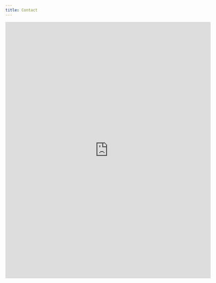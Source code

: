 ```yaml
---
title: Contact
---
```


<head>
  <title>Contact Coinstr</title>
  <meta charSet="utf-8" />
  <meta property="og:image" content="https://coinstr.app/coinstr.png" />
  <meta property="twitter:image" content="https://coinstr.app/coinstr.png" />
  <meta property="twitter:description" content="Contact Coinstr" />
  <meta property="og:description" content="Contact Coinstr" />
  <meta property="og:title" content="Contact Coinstr" />
  <meta property="og:url" content="https://coinstr.app/contact" />
</head> 

<iframe src="https://docs.google.com/forms/d/e/1FAIpQLSdnOLoe2MJfFflinCsboPOKmpTy4zaWRdpPrDoVeeh93XuQ_w/viewform?embedded=true" width="640" height="800" frameborder="0" marginheight="0" marginwidth="0">Loading…</iframe>
